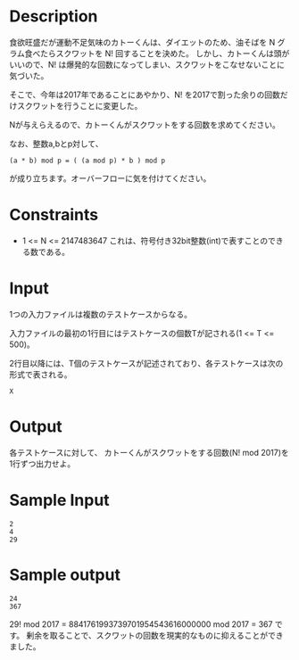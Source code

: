 # Description
食欲旺盛だが運動不足気味のカトーくんは、ダイエットのため、油そばを N グラム食べたらスクワットを N! 回することを決めた。
しかし、カトーくんは頭がいいので、N! は爆発的な回数になってしまい、スクワットをこなせないことに気づいた。

そこで、今年は2017年であることにあやかり、N! を2017で割った余りの回数だけスクワットを行うことに変更した。

Nが与えらえるので、カトーくんがスクワットをする回数を求めてください。

なお、整数a,bとp対して、
```
(a * b) mod p = ( (a mod p) * b ) mod p
```
が成り立ちます。オーバーフローに気を付けてください。

# Constraints
* 1 <= N <= 2147483647
これは、符号付き32bit整数(int)で表すことのできる数である。

# Input
1つの入力ファイルは複数のテストケースからなる。

入力ファイルの最初の1行目にはテストケースの個数Tが記される(1 <= T <= 500)。

2行目以降には、T個のテストケースが記述されており、各テストケースは次の形式で表される。

```
X
```

# Output
各テストケースに対して、 カトーくんがスクワットをする回数(N! mod 2017)を1行ずつ出力せよ。

# Sample Input
```
2
4
29
```

# Sample output
```
24
367
```

29! mod 2017 = 8841761993739701954543616000000 mod 2017 = 367 です。
剰余を取ることで、スクワットの回数を現実的なものに抑えることができました。
